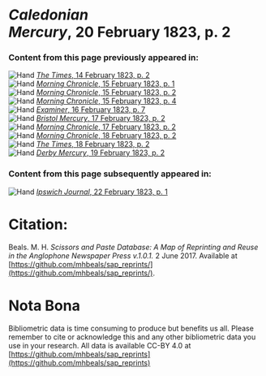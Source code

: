 # *Caledonian Mercury*, 20 February 1823, p. 2  
  
### Content from this page previously appeared in:  
![Hand](http://scissorsandpaste.net/wp-content/uploads/2017/06/smallhandpointer.png) [*The Times*, 14 February 1823, p. 2](https://mhbeals.github.io/sap_html/The-Times/The-Times-14-February-1823-p-2)  
![Hand](http://scissorsandpaste.net/wp-content/uploads/2017/06/smallhandpointer.png) [*Morning Chronicle*, 15 February 1823, p. 1](https://mhbeals.github.io/sap_html/Morning-Chronicle/Morning-Chronicle-15-February-1823-p-1)  
![Hand](http://scissorsandpaste.net/wp-content/uploads/2017/06/smallhandpointer.png) [*Morning Chronicle*, 15 February 1823, p. 2](https://mhbeals.github.io/sap_html/Morning-Chronicle/Morning-Chronicle-15-February-1823-p-2)  
![Hand](http://scissorsandpaste.net/wp-content/uploads/2017/06/smallhandpointer.png) [*Morning Chronicle*, 15 February 1823, p. 4](https://mhbeals.github.io/sap_html/Morning-Chronicle/Morning-Chronicle-15-February-1823-p-4)  
![Hand](http://scissorsandpaste.net/wp-content/uploads/2017/06/smallhandpointer.png) [*Examiner*, 16 February 1823, p. 7](https://mhbeals.github.io/sap_html/Examiner/Examiner-16-February-1823-p-7)  
![Hand](http://scissorsandpaste.net/wp-content/uploads/2017/06/smallhandpointer.png) [*Bristol Mercury*, 17 February 1823, p. 2](https://mhbeals.github.io/sap_html/Bristol-Mercury/Bristol-Mercury-17-February-1823-p-2)  
![Hand](http://scissorsandpaste.net/wp-content/uploads/2017/06/smallhandpointer.png) [*Morning Chronicle*, 17 February 1823, p. 2](https://mhbeals.github.io/sap_html/Morning-Chronicle/Morning-Chronicle-17-February-1823-p-2)  
![Hand](http://scissorsandpaste.net/wp-content/uploads/2017/06/smallhandpointer.png) [*Morning Chronicle*, 18 February 1823, p. 2](https://mhbeals.github.io/sap_html/Morning-Chronicle/Morning-Chronicle-18-February-1823-p-2)  
![Hand](http://scissorsandpaste.net/wp-content/uploads/2017/06/smallhandpointer.png) [*The Times*, 18 February 1823, p. 2](https://mhbeals.github.io/sap_html/The-Times/The-Times-18-February-1823-p-2)  
![Hand](http://scissorsandpaste.net/wp-content/uploads/2017/06/smallhandpointer.png) [*Derby Mercury*, 19 February 1823, p. 2](https://mhbeals.github.io/sap_html/Derby-Mercury/Derby-Mercury-19-February-1823-p-2)  
  
### Content from this page subsequently appeared in:  
![Hand](http://scissorsandpaste.net/wp-content/uploads/2017/06/smallhandpointer.png) [*Ipswich Journal*, 22 February 1823, p. 1](https://mhbeals.github.io/sap_html/Ipswich-Journal/Ipswich-Journal-22-February-1823-p-1)  


# Citation: 

Beals. M. H. *Scissors and Paste Database: A Map of Reprinting and Reuse in the Anglophone Newspaper Press v.1.0.1.* 2 June 2017. Available at [https://github.com/mhbeals/sap_reprints/](https://github.com/mhbeals/sap_reprints/). 

# Nota Bona

Bibliometric data is time consuming to produce but benefits us all. Please remember to cite or acknowledge this and any other bibliometric data you use in your research. All data is available CC-BY 4.0 at [https://github.com/mhbeals/sap_reprints](https://github.com/mhbeals/sap_reprints)